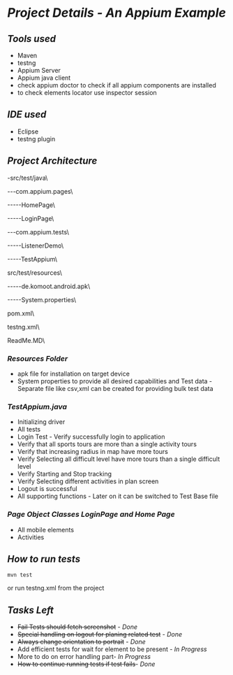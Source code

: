 # *Project Details - An Appium Example*
## *Tools used* 
- Maven
- testng
- Appium Server
- Appium java client
- check appium doctor to check if all appium components are installed 
- to check elements locator use inspector session 

## *IDE used*
- Eclipse 
- testng plugin

## *Project Architecture* 
-src/test/java\

---com.appium.pages\

-----HomePage\

-----LoginPage\

---com.appium.tests\

-----ListenerDemo\

-----TestAppium\

src/test/resources\

-----de.komoot.android.apk\

-----System.properties\

pom.xml\

testng.xml\

ReadMe.MD\


### *Resources Folder* 
- apk file for installation on target device 
- System properties to provide all desired capabilities and Test data - Separate file like csv,xml can be created for providing bulk test data

### *TestAppium.java*
- Initializing driver 
- All tests 
- Login Test - Verify successfully login to application 
- Verify that all sports tours are more than a single activity tours 
- Verify that increasing radius in map have more tours 
- Verify Selecting all difficult level have more tours than a single difficult level 
- Verify Starting and Stop tracking 
- Verify Selecting different activities in plan screen
- Logout is successful
- All supporting functions - Later on it can be switched to Test Base file 

### *Page Object Classes LoginPage and Home Page* 
- All mobile elements 
- Activities

## *How to run tests* 
```
mvn test
```

or run testng.xml from the project

## *Tasks Left* 
- ~~Fail Tests should fetch screenshot~~ - *Done*
- ~~Special handling on logout for planing related test~~ - *Done*
- ~~Always change orientation to portrait~~ - *Done*
- Add efficient tests for wait for element to be present - *In Progress* 
- More to do on error handling part- *In Progress*
- ~~How to continue running tests if test fails~~- *Done*
 
